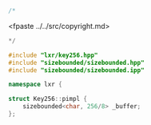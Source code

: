 ```cpp
/*
```
<fpaste ../../src/copyright.md>
```cpp
*/

#include "lxr/key256.hpp"
#include "sizebounded/sizebounded.hpp"
#include "sizebounded/sizebounded.ipp"

namespace lxr {

struct Key256::pimpl {
    sizebounded<char, 256/8> _buffer;
};

```
